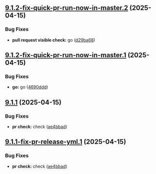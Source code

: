 ## [9.1.2-fix-quick-pr-run-now-in-master.2](https://github.com/TechnologyEnhancedLearning/GitPageBlazorWASM/compare/v9.1.2-fix-quick-pr-run-now-in-master.1...v9.1.2-fix-quick-pr-run-now-in-master.2) (2025-04-15)


### Bug Fixes

* **pull request visible check:** go ([d29ba68](https://github.com/TechnologyEnhancedLearning/GitPageBlazorWASM/commit/d29ba686f77de02052b1ee79c18a73e8d71a63ee))

## [9.1.2-fix-quick-pr-run-now-in-master.1](https://github.com/TechnologyEnhancedLearning/GitPageBlazorWASM/compare/v9.1.1...v9.1.2-fix-quick-pr-run-now-in-master.1) (2025-04-15)


### Bug Fixes

* **go:** go ([4690ddd](https://github.com/TechnologyEnhancedLearning/GitPageBlazorWASM/commit/4690ddd92bf69a712899c6a75ca0c945b4b73fc3))

## [9.1.1](https://github.com/TechnologyEnhancedLearning/GitPageBlazorWASM/compare/v9.1.0...v9.1.1) (2025-04-15)


### Bug Fixes

* **pr check:** check ([ae4bbad](https://github.com/TechnologyEnhancedLearning/GitPageBlazorWASM/commit/ae4bbadd17de402900431967692b1d2792023318))

## [9.1.1-fix-pr-release-yml.1](https://github.com/TechnologyEnhancedLearning/GitPageBlazorWASM/compare/v9.1.0...v9.1.1-fix-pr-release-yml.1) (2025-04-15)


### Bug Fixes

* **pr check:** check ([ae4bbad](https://github.com/TechnologyEnhancedLearning/GitPageBlazorWASM/commit/ae4bbadd17de402900431967692b1d2792023318))

